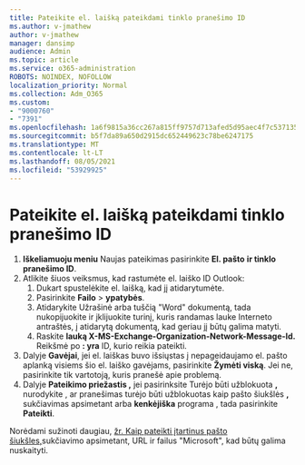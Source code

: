 ```yaml
---
title: Pateikite el. laišką pateikdami tinklo pranešimo ID
ms.author: v-jmathew
author: v-jmathew
manager: dansimp
audience: Admin
ms.topic: article
ms.service: o365-administration
ROBOTS: NOINDEX, NOFOLLOW
localization_priority: Normal
ms.collection: Adm_O365
ms.custom:
- "9000760"
- "7391"
ms.openlocfilehash: 1a6f9815a36cc267a815ff9757d713afed5d95aec4f7c537135c88cadf26cc51
ms.sourcegitcommit: b5f7da89a650d2915dc652449623c78be6247175
ms.translationtype: MT
ms.contentlocale: lt-LT
ms.lasthandoff: 08/05/2021
ms.locfileid: "53929925"
---
```

# <a name="submit-an-email-message-by-providing-the-network-message-id"></a>Pateikite el. laišką pateikdami tinklo pranešimo ID

1. **Iškeliamuoju meniu** Naujas pateikimas pasirinkite **El. pašto** **ir tinklo pranešimo ID**.
2. Atlikite šiuos veiksmus, kad rastumėte el. laiško ID Outlook:
    1. Dukart spustelėkite el. laišką, kad jį atidarytumėte.
    1. Pasirinkite **Failo**  >  **ypatybės**.
    1. Atidarykite Užrašinė arba tuščią "Word" dokumentą, tada nukopijuokite  ir įklijuokite turinį, kuris randamas lauke Interneto antraštės, į atidarytą dokumentą, kad geriau jį būtų galima matyti.
    1. Raskite **lauką X-MS-Exchange-Organization-Network-Message-Id.** Reikšmė po **: yra** ID, kurio reikia pateikti.
3. Dalyje **Gavėjai**, jei el. laiškas buvo išsiųstas į nepageidaujamo el. pašto aplanką visiems šio el. laiško gavėjams, pasirinkite **Žymėti viską**. Jei ne, pasirinkite tik vartotoją, kuris pranešė apie problemą.
4. Dalyje **Pateikimo priežastis ,** jei pasirinksite Turėjo būti užblokuota **,** nurodykite , ar pranešimas turėjo būti užblokuotas kaip pašto šiukšlės **,** sukčiavimas apsimetant arba **kenkėjiška** programa , tada pasirinkite **Pateikti**.

Norėdami sužinoti daugiau, [žr. Kaip pateikti įtartinus pašto šiukšles,](https://go.microsoft.com/fwlink/?linkid=2101479)sukčiavimo apsimetant, URL ir failus "Microsoft", kad būtų galima nuskaityti.
